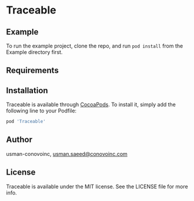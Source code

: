 # Traceable

## Example

To run the example project, clone the repo, and run `pod install` from the Example directory first.

## Requirements

## Installation

Traceable is available through [CocoaPods](https://cocoapods.org). To install
it, simply add the following line to your Podfile:

```ruby
pod 'Traceable'
```

## Author

  usman-conovoinc, usman.saeed@conovoinc.com

## License

Traceable is available under the MIT license. See the LICENSE file for more info.
